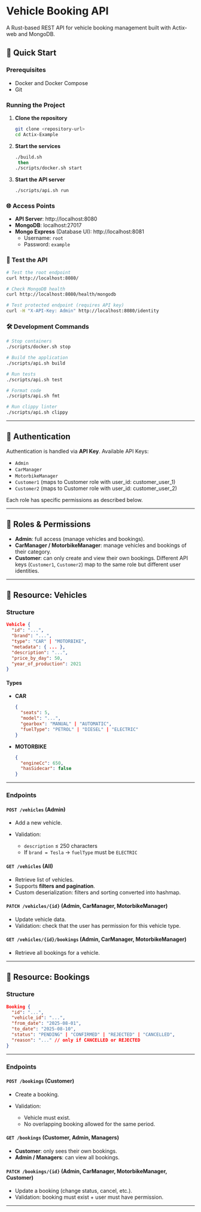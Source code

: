 # Vehicle Booking API

A Rust-based REST API for vehicle booking management built with Actix-web and MongoDB.

## 🚀 Quick Start

### Prerequisites
- Docker and Docker Compose
- Git

### Running the Project

1. **Clone the repository**
   ```bash
   git clone <repository-url>
   cd Actix-Example
   ```

2. **Start the services**
   ```bash
   ./build.sh
    then   
   ./scripts/docker.sh start
   ```

3. **Start the API server**
   ```bash
   ./scripts/api.sh run
   ```

### 🌐 Access Points

- **API Server**: http://localhost:8080
- **MongoDB**: localhost:27017
- **Mongo Express** (Database UI): http://localhost:8081
  - Username: `root`
  - Password: `example`

### 🧪 Test the API

```bash
# Test the root endpoint
curl http://localhost:8080/

# Check MongoDB health
curl http://localhost:8080/health/mongodb

# Test protected endpoint (requires API key)
curl -H "X-API-Key: Admin" http://localhost:8080/identity
```

### 🛠️ Development Commands

```bash
# Stop containers
./scripts/docker.sh stop

# Build the application
./scripts/api.sh build

# Run tests
./scripts/api.sh test

# Format code
./scripts/api.sh fmt

# Run clippy linter
./scripts/api.sh clippy
```

---

## 🔑 Authentication

Authentication is handled via **API Key**.
Available API Keys:

* `Admin`
* `CarManager`
* `MotorbikeManager`
* `Customer1` (maps to Customer role with user_id: customer_user_1)
* `Customer2` (maps to Customer role with user_id: customer_user_2)

Each role has specific permissions as described below.

---

## 👥 Roles & Permissions

* **Admin**: full access (manage vehicles and bookings).
* **CarManager / MotorbikeManager**: manage vehicles and bookings of their category.
* **Customer**: can only create and view their own bookings. Different API keys (`Customer1`, `Customer2`) map to the same role but different user identities.

---

## 🚗 Resource: Vehicles

### Structure

```json
Vehicle {
  "id": "...",
  "brand": "...",
  "type": "CAR" | "MOTORBIKE",
  "metadata": { ... },
  "description": "...",
  "price_by_day": 50,
  "year_of_production": 2021
}
```

#### Types

* **CAR**

  ```json
  {
    "seats": 5,
    "model": "...",
    "gearbox": "MANUAL" | "AUTOMATIC",
    "fuelType": "PETROL" | "DIESEL" | "ELECTRIC"
  }
  ```
* **MOTORBIKE**

  ```json
  {
    "engineCc": 650,
    "hasSidecar": false
  }
  ```

---

### Endpoints

#### `POST /vehicles` (Admin)

* Add a new vehicle.
* Validation:

  * `description` ≤ 250 characters
  * If `brand = Tesla` → `fuelType` must be `ELECTRIC`

#### `GET /vehicles` (All)

* Retrieve list of vehicles.
* Supports **filters and pagination**.
* Custom deserialization: filters and sorting converted into hashmap.

#### `PATCH /vehicles/{id}` (Admin, CarManager, MotorbikeManager)

* Update vehicle data.
* Validation: check that the user has permission for this vehicle type.

#### `GET /vehicles/{id}/bookings` (Admin, CarManager, MotorbikeManager)

* Retrieve all bookings for a vehicle.

---

## 📅 Resource: Bookings

### Structure

```json
Booking {
  "id": "...",
  "vehicle_id": "...",
  "from_date": "2025-08-01",
  "to_date": "2025-08-10",
  "status": "PENDING" | "CONFIRMED" | "REJECTED" | "CANCELLED",
  "reason": "..." // only if CANCELLED or REJECTED
}
```

---

### Endpoints

#### `POST /bookings` (Customer)

* Create a booking.
* Validation:

  * Vehicle must exist.
  * No overlapping booking allowed for the same period.

#### `GET /bookings` (Customer, Admin, Managers)

* **Customer**: only sees their own bookings.
* **Admin / Managers**: can view all bookings.

#### `PATCH /bookings/{id}` (Admin, CarManager, MotorbikeManager, Customer)

* Update a booking (change status, cancel, etc.).
* Validation: booking must exist + user must have permission.

---
